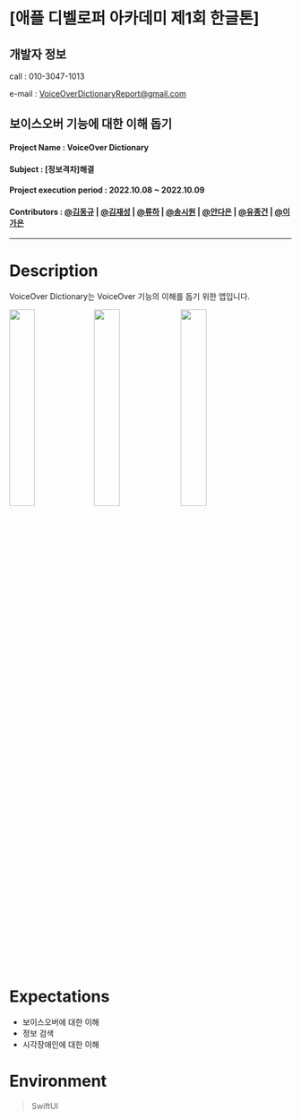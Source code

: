 

# [애플 디벨로퍼 아카데미 제1회 한글톤]

## 개발자 정보
call : 010-3047-1013
    
e-mail : VoiceOverDictionaryReport@gmail.com

## 보이스오버 기능에 대한 이해 돕기

#### Project Name : VoiceOver Dictionary

#### Subject : [정보격차]해결

#### Project execution period : 2022.10.08 ~ 2022.10.09

#### Contributors : [@김동규](https://github.com/Dorodong96) | [@김재성](https://github.com/GroundDev) |  [@류하](https://github.com/RuyHa) | [@송시원](https://github.com/song-cool) | [@안다은](https://github.com/dana0315/Test-Kraken) | [@유종건](https://github.com/mycookie1) | [@이가은](https://github.com/rriver2) 

---------------------------------
# Description
VoiceOver Dictionary는 VoiceOver 기능의 이해를 돕기 위한 앱입니다.

<img src = "https://user-images.githubusercontent.com/103025266/194749111-5f170789-3f71-411e-a289-dfce6447674b.png" width = "30%" height = "30%"><img src = "https://user-images.githubusercontent.com/103025266/194749184-5f5f088b-7fc9-4f04-8150-4c6945ebe191.png" width = "30%" height = "30%"> <img src = "https://user-images.githubusercontent.com/103025266/194749232-1fa62926-67f9-40d7-b9ee-42368cea57f6.png" width = "30%" height = "30%"> 


# Expectations
* 보이스오버에 대한 이해
* 정보 검색
* 시각장애인에 대한 이해

# Environment
> SwiftUI
